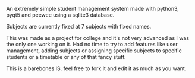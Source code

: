 An extremely simple student management system made with python3, pyqt5 and peewee using a sqlite3 database.

Subjects are currently fixed at 7 subjects with fixed names.

This was made as a project for college and it's not very advanced as I was the only one working on it. Had no time to try to add features like user management, adding subjects or assigning specific subjects to specific students or a timetable or any of that fancy stuff.

This is a barebones IS. feel free to fork it and edit it as much as you want.